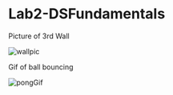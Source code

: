 # Lab2-DSFundamentals
Picture of 3rd Wall



![wallpic](https://user-images.githubusercontent.com/59737925/139460069-e4d0897f-1c39-49d8-a93a-9647a70d057d.PNG)



Gif of ball bouncing




![pongGif](https://user-images.githubusercontent.com/59737925/139454317-88e5730a-5f75-4e17-80fa-2840d0ae62b9.gif)
